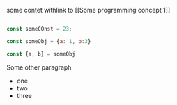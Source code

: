 some contet withlink to [[Some programming concept 1]]


<!---
your comment goes here
and here - it should not be rendered
-->


```js

const someCOnst = 23;

const someObj = {a: 1, b:3}

const {a, b} = someObj
```


Some other paragraph
- one
- two
- three

